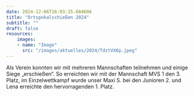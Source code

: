 ```yaml
---
date: 2024-12-06T16:03:25.684606
title: "Ortspokalschießen 2024"
subtitle: ""
draft: false
resources:
    images:
    - name: "Image"
      src: "/images/aktuelles/2024/TdztVX6p.jpeg"
---
```


Als Verein konnten wir mit mehreren Mannschaften teilnehmen und einige Siege „erschießen“. So erreichten wir mit der Mannschaft MVS 1 den 3. Platz, im Einzelwettkampf wurde unser Maxi S. bei den Junioren 2. und Lena erreichte den hervorragenden 1. Platz.
